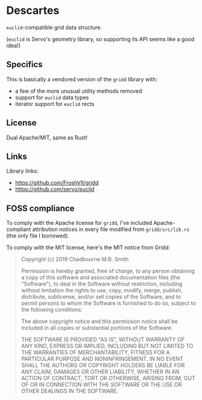 # Descartes

`euclid`-compatible grid data structure.

(`euclid` is Servo's geometry library, so supporting its API seems like a good idea!)

## Specifics

This is basically a vendored version of the `gridd` library with:

- a few of the more unusual utility methods removed
- support for `euclid` data types
- iterator support for `euclid` rects

## License

Dual Apache/MIT, same as Rust!

## Links

Library links:

- https://github.com/FroshVII/gridd
- https://github.com/servo/euclid

## FOSS compliance

To comply with the Apache license for `gridd`, I've included Apache-compliant attribution notices in every file modified from `gridd/src/lib.rs` (the only file I borrowed).

To comply with the MIT license, here's the MIT notice from Gridd:

> Copyright (c) 2019 Chadbourne M.B. Smith
>
> Permission is hereby granted, free of charge, to any person obtaining a copy
> of this software and associated documentation files (the "Software"), to deal
> in the Software without restriction, including without limitation the rights
> to use, copy, modify, merge, publish, distribute, sublicense, and/or sell
> copies of the Software, and to permit persons to whom the Software is
> furnished to do so, subject to the following conditions:
>
> The above copyright notice and this permission notice shall be included in all
> copies or substantial portions of the Software.
>
> THE SOFTWARE IS PROVIDED "AS IS", WITHOUT WARRANTY OF ANY KIND, EXPRESS OR
> IMPLIED, INCLUDING BUT NOT LIMITED TO THE WARRANTIES OF MERCHANTABILITY,
> FITNESS FOR A PARTICULAR PURPOSE AND NONINFRINGEMENT. IN NO EVENT SHALL THE
> AUTHORS OR COPYRIGHT HOLDERS BE LIABLE FOR ANY CLAIM, DAMAGES OR OTHER
> LIABILITY, WHETHER IN AN ACTION OF CONTRACT, TORT OR OTHERWISE, ARISING FROM,
> OUT OF OR IN CONNECTION WITH THE SOFTWARE OR THE USE OR OTHER DEALINGS IN THE
> SOFTWARE.